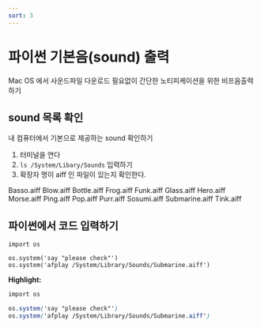 ```yaml
---
sort: 3
---
```


# 파이썬 기본음(sound) 출력

Mac OS 에서 사운드파일 다운로드 필요없이 
간단한 노티피케이션을 위한 비프음출력하기


## sound 목록 확인 
내 컴퓨터에서 기본으로 제공하는 sound 확인하기
1. 터미널을 연다
2. `ls /System/Libary/Sounds` 입력하기 
3. 확장자 명이 aiff 인 파일이 있는지 확인한다.

Basso.aiff      Blow.aiff       Bottle.aiff     Frog.aiff       Funk.aiff       Glass.aiff      Hero.aiff       Morse.aiff      Ping.aiff       Pop.aiff        Purr.aiff       Sosumi.aiff     Submarine.aiff  Tink.aiff

## 파이썬에서 코드 입력하기

```
import os

os.system('say "please check"')
os.system('afplay /System/Library/Sounds/Submarine.aiff')

```

**Highlight:**

```scss
import os

os.system('say "please check"')
os.system('afplay /System/Library/Sounds/Submarine.aiff')

```
